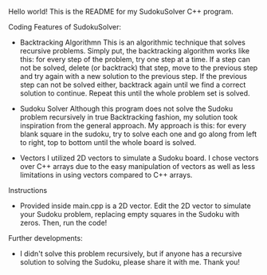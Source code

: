 Hello world! This is the README for my SudokuSolver C++ program.

Coding Features of SudokuSolver:

+ Backtracking Algorithmn
    This is an algorithmic technique that solves recursive problems. Simply put, the backtracking
    algorithm works like this: for every step of the problem, try one step at a time. If a step
    can not be solved, delete (or backtrack) that step, move to the previous step and try again
    with a new solution to the previous step. If the previous step can not be solved either, 
    backtrack again until we find a correct solution to continue. Repeat this until the whole 
    problem set is solved.
    
+ Sudoku Solver
    Although this program does not solve the Sudoku problem recursively in true Backtracking 
    fashion, my solution took inspiration from the general approach. My approach is this: 
    for every blank square in the sudoku, try to solve each one and go along from left to 
    right, top to bottom until the whole board is solved. 
    
+ Vectors
    I utilized 2D vectors to simulate a Sudoku board. I chose vectors over C++ arrays due 
    to the easy manipulation of vectors as well as less limitations in using vectors compared
    to C++ arrays. 
    
    
Instructions
  
+ Provided inside main.cpp is a 2D vector. Edit the 2D vector to simulate your Sudoku problem, 
  replacing empty squares in the Sudoku with zeros. Then, run the code! 
  
  
Further developments:

+ I didn't solve this problem recursively, but if anyone has a recursive solution to solving the Sudoku,
  please share it with me. Thank you!
